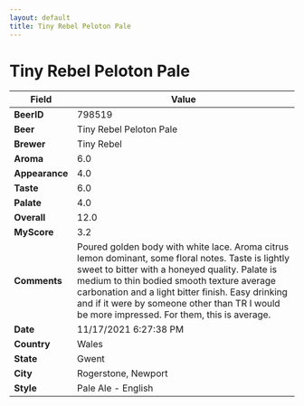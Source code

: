 ```yaml
---
layout: default
title: Tiny Rebel Peloton Pale
---
```


# Tiny Rebel Peloton Pale

| Field         | Value     |
|---------------|-----------|
| **BeerID** | 798519 |
| **Beer** | Tiny Rebel Peloton Pale |
| **Brewer** | Tiny Rebel |
| **Aroma** | 6.0 |
| **Appearance** | 4.0 |
| **Taste** | 6.0 |
| **Palate** | 4.0 |
| **Overall** | 12.0 |
| **MyScore** | 3.2 |
| **Comments** | Poured golden body with white lace. Aroma citrus lemon dominant, some floral notes. Taste is lightly sweet to bitter with a honeyed quality. Palate is medium to thin bodied smooth texture average carbonation and a light bitter finish. Easy drinking and if it were by someone other than TR I would be more impressed. For them, this is average. |
| **Date** | 11/17/2021 6:27:38 PM |
| **Country** | Wales |
| **State** | Gwent |
| **City** | Rogerstone, Newport |
| **Style** | Pale Ale - English |
